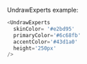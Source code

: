 UndrawExperts example:

```js
<UndrawExperts 
  skinColor= '#e2bd95'
  primaryColor='#6c68fb'
  accentColor='#43d1a0'
  height='250px'
/>
```